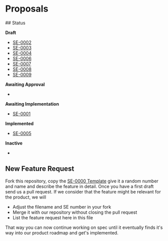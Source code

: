 # Proposals


## Status

**Draft**

- [SE-0002](0002-competition-map.md)
- [SE-0003](0003-burnable-discounts.md)
- [SE-0004](0004-payment-requests.md)
- [SE-0006](0006-venues.md)
- [SE-0007](0007-reports.md)
- [SE-0008](0008-event-bus.md)
- [SE-0009](0009-referral-discounts.md)

**Awaiting Approval**

-

**Awaiting Implementation**

- [SE-0001](0001-open-source.md)

**Implemented**

- [SE-0005](0005-catalogs.md)

**Inactive**

-

## New Feature Request

Fork this repository, copy the [SE-0000 Template](0000-proposal-template.md) give it a random number and name and describe the feature in detail.
Once you have a first draft send us a pull request. If we consider that the feature might be relevant for the product, we will
- Adjust the filename and SE number in your fork
- Merge it with our repository without closing the pull request
- List the feature request here in this file


That way you can now continue working on spec until it eventually finds it's way into our product roadmap and get's implemented.
